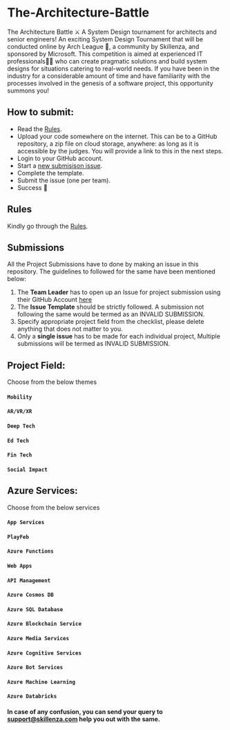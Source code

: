 # The-Architecture-Battle
The Architecture Battle ⚔️ A System Design tournament for architects and senior engineers!   An exciting System Design Tournament that will be conducted online by Arch League 📐, a community by Skillenza, and sponsored by Microsoft. This competition is aimed at experienced IT professionals🧑‍💻 who can create pragmatic solutions and build system designs for situations catering to real-world needs. If you have been in the industry for a considerable amount of time and have familiarity with the processes involved in the genesis of a software project, this opportunity summons you!

## How to submit:
- Read the [Rules](https://github.com/skillenza-com/MishMash-India-2020/blob/master/mishmash/rules.md).
- Upload your code somewhere on the internet. This can be to a GitHub repository, a zip file on cloud storage, anywhere: as long as it is accessible by the judges. You will provide a link to this in the next steps.
- Login to your GitHub account. 
- Start a [new submisison issue](https://github.com/skillenza-com/MishMash-India-2020/issues/new/choose).
- Complete the template. 
- Submit the issue (one per team). 
- Success 🎉

## Rules
Kindly go through the [Rules](https://github.com/skillenza-com/MishMash-India-2020/blob/master/mishmash/rules.md).

## Submissions
All the Project Submissions have to done by making an issue in this repository. The guidelines to followed for the same have been mentioned below:
1. The **Team Leader** has to open up an Issue for project submission using their GitHub Account [here](https://github.com/skillenza-com/MishMash-India-2020/issues/new/choose)
2. The **Issue Template** should be strictly followed. A submission not following the same would be termed as an INVALID SUBMISSION.
3. Specify appropriate project field from the checklist, please delete anything that does not matter to you.
4. Only a **single issue** has to be made for each individual project, Multiple submissions will be termed as INVALID SUBMISSION.


## Project Field:
Choose from the below themes
#### `Mobility`
#### `AR/VR/XR`
#### `Deep Tech`
#### `Ed Tech`
#### `Fin Tech`
#### `Social Impact`

## Azure Services:
Choose from the below services
#### `App Services`
#### `PlayFeb`
#### `Azure Functions`
#### `Web Apps`
#### `API Management`
#### `Azure Cosmos DB`
#### `Azure SQL Database`
#### `Azure Blockchain Service`
#### `Azure Media Services`
#### `Azure Cognitive Services`
#### `Azure Bot Services`
#### `Azure Machine Learning`
#### `Azure Databricks`


#### In case of any confusion, you can send your query to support@skillenza.com help you out with the same.
